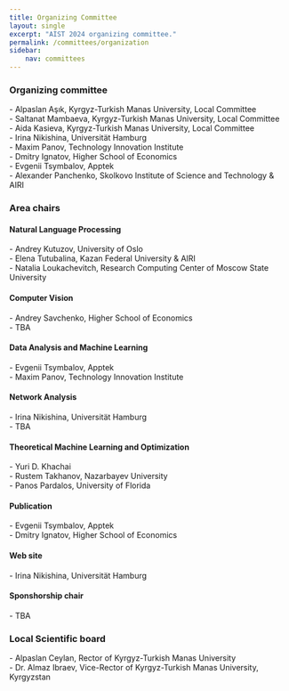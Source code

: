 ```yaml
---
title: Organizing Committee
layout: single
excerpt: "AIST 2024 organizing committee."
permalink: /committees/organization
sidebar: 
    nav: committees 
---
```


<h3>Organizing committee</h3>
<!--Habet Madoyan, American University of Armenia<br/>
Amalya Hambardzumyan, American University of Armenia<br/>-->
- Alpaslan Aşık, Kyrgyz-Turkish Manas University, Local Committee<br/>
- Saltanat Mambaeva, Kyrgyz-Turkish Manas University, Local Committee<br/>
- Aida Kasieva, Kyrgyz-Turkish Manas University, Local Committee<br/>
- Irina Nikishina, Universität Hamburg<br/>
- Maxim Panov, Technology Innovation Institute<br/>
- Dmitry Ignatov, Higher School of Economics<br/>
- Evgenii Tsymbalov, Apptek<br/>
- Alexander Panchenko, Skolkovo Institute of Science and Technology & AIRI<br/>

<h3>Area chairs</h3>

<h4>Natural Language Processing</h4>
- Andrey Kutuzov, University of Oslo<br/>
- Elena Tutubalina, Kazan Federal University & AIRI<br/>
- Natalia Loukachevitch, Research Computing Center of Moscow State University

<h4>Computer Vision</h4>
- Andrey Savchenko, Higher School of Economics<br>
- TBA

<h4>Data Analysis and Machine Learning</h4>
- Evgenii Tsymbalov, Apptek<br/>
- Maxim Panov, Technology Innovation Institute

<h4>Network Analysis</h4>
- Irina Nikishina, Universität Hamburg<br/>
- TBA

<h4>Theoretical Machine Learning and Optimization</h4>
- Yuri D. Khachai<br/> 
- Rustem Takhanov, Nazarbayev University<br/>  
- Panos Pardalos, University of Florida 

<h4>Publication</h4>
- Evgenii Tsymbalov, Apptek<br/>
- Dmitry Ignatov, Higher School of Economics 

<h4>Web site</h4>
- Irina Nikishina, Universität Hamburg<br>

<h4>Sponshorship chair</h4>
- TBA


<h3>Local Scientific board</h3>
- Alpaslan Ceylan, Rector of Kyrgyz-Turkish Manas University<br/>
- Dr. Almaz Ibraev, Vice-Rector of Kyrgyz-Turkish Manas University, Kyrgyzstan

<!--Michael Khachay, Krasovsky Institute of Mathematics and Mechanics<br/>
Panos Pardalos, University of Florida
<h3>Volunteers</h3> 
 -->
